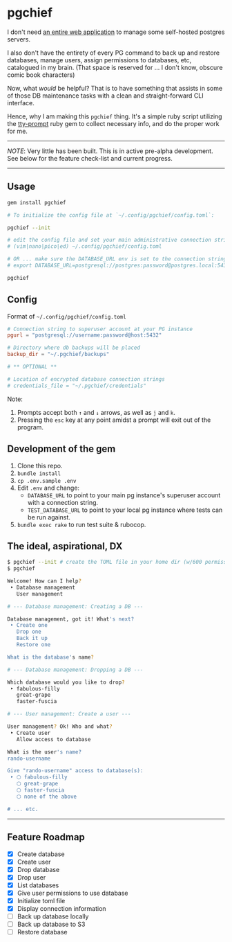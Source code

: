 # pgchief

I don't need [an entire web application](https://www.pgadmin.org/) to manage
some self-hosted postgres servers.

I also don't have the entirety of every PG command to back up and restore
databases, manage users, assign permissions to databases, etc, catalogued in my
brain. (That space is reserved for ... I don't know, obscure comic book characters)

Now, what *would* be helpful? That is to have something that assists in some of those
DB maintenance tasks with a clean and straight-forward CLI interface.

Hence, why I am making this `pgchief` thing. It's a simple ruby script utilizing
the [tty-prompt](https://github.com/piotrmurach/tty-prompt) ruby gem to collect
necessary info, and do the proper work for me.

***

*NOTE*: Very little has been built. This is in active pre-alpha development. See
below for the feature check-list and current progress.

***

## Usage

```sh
gem install pgchief

# To initialize the config file at `~/.config/pgchief/config.toml`:

pgchief --init

# edit the config file and set your main administrative connection string
# (vim|nano|pico|ed) ~/.config/pgchief/config.toml

# OR ... make sure the DATABASE_URL env is set to the connection string
# export DATABASE_URL=postgresql://postgres:password@postgres.local:5432

pgchief
```

## Config

Format of `~/.config/pgchief/config.toml`

```toml
# Connection string to superuser account at your PG instance
pgurl = "postgresql://username:password@host:5432"

# Directory where db backups will be placed
backup_dir = "~/.pgchief/backups"

# ** OPTIONAL **

# Location of encrypted database connection strings
# credentials_file = "~/.pgchief/credentials"
```

Note:

1. Prompts accept both `↑` and `↓` arrows, as well as `j` and `k`.
2. Pressing the `esc` key at any point amidst a prompt will exit out of the program.

## Development of the gem

1. Clone this repo.
2. `bundle install`
3. `cp .env.sample .env`
4. Edit `.env` and change:
   * `DATABASE_URL` to point to your main pg instance's superuser account with a
     connection string.
   * `TEST_DATABASE_URL` to point to your local pg instance where tests can be
     run against.
5. `bundle exec rake` to run test suite & rubocop.

## The ideal, aspirational, DX

```sh
$ pgchief --init # create the TOML file in your home dir (w/600 permissions)
$ pgchief

Welcome! How can I help?
 ‣ Database management
   User management

# --- Database management: Creating a DB ---

Database management, got it! What's next?
 ‣ Create one
   Drop one
   Back it up
   Restore one

What is the database's name?

# --- Database management: Dropping a DB ---

Which database would you like to drop?
 ‣ fabulous-filly
   great-grape
   faster-fuscia

# --- User management: Create a user ---

User management? Ok! Who and what?
 ‣ Create user
   Allow access to database

What is the user's name?
rando-username

Give "rando-username" access to database(s):
 ‣ ⬡ fabulous-filly
   ⬡ great-grape
   ⬡ faster-fuscia
   ⬡ none of the above

# ... etc.
```

***

## Feature Roadmap

* [x] Create database
* [x] Create user
* [x] Drop database
* [x] Drop user
* [x] List databases
* [x] Give user permissions to use database
* [x] Initialize toml file
* [x] Display connection information
* [ ] Back up database locally
* [ ] Back up database to S3
* [ ] Restore database
